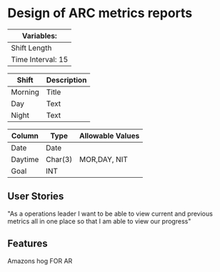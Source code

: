 # Design of ARC metrics reports 

| Variables: |
| ----------- | 
| Shift Length | 
| Time Interval: 15 | 





| Shift      | Description |
| ----------- | ----------- |
| Morning     | Title       |
| Day   | Text        |
| Night   | Text        |


| Column     | Type | Allowable Values |
| ----------- | ----------- | ------ |
| Date     | Date       | |
| Daytime   | Char(3)        | MOR,DAY, NIT|
| Goal   | INT        | |
## User Stories 

"As a operations leader I want to be able to view current and previous metrics all in one place so that I am able to view our progress" 
## Features 
Amazons hog FOR AR
